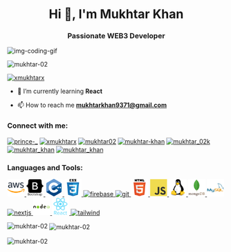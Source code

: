 <h1 align="center">Hi 👋, I'm Mukhtar Khan</h1>
<h3 align="center">Passionate WEB3 Developer</h3>
<img src = "https://media.tenor.com/3klZkDif0nsAAAAd/gaming-gif.gif" width = "400" alt = "img-coding-gif">  </img>

<p align="left"> <img src="https://komarev.com/ghpvc/?username=mukhtar-02&label=Viewers&color=44cfcd&style=plastic" alt="mukhtar-02" /> </p>

<p align="left"> <a href="https://twitter.com/xmukhtarx" target="blank"><img src="https://img.shields.io/twitter/follow/xmukhtarx?logo=twitter&style=for-the-badge" alt="xmukhtarx" /></a> </p>

- 🌱 I’m currently learning **React**

- 📫 How to reach me **mukhtarkhan9371@gmail.com**

<h3 align="left">Connect with me:</h3>
<p align="left">
<a href="https://codepen.io/prince-_" target="blank"><img align="center" src="https://raw.githubusercontent.com/rahuldkjain/github-profile-readme-generator/master/src/images/icons/Social/codepen.svg" alt="prince-_" height="30" width="40" /></a>
<a href="https://twitter.com/xmukhtarx" target="blank"><img align="center" src="https://raw.githubusercontent.com/rahuldkjain/github-profile-readme-generator/master/src/images/icons/Social/twitter.svg" alt="xmukhtarx" height="30" width="40" /></a>
<a href="https://linkedin.com/in/mukhtar02" target="blank"><img align="center" src="https://raw.githubusercontent.com/rahuldkjain/github-profile-readme-generator/master/src/images/icons/Social/linked-in-alt.svg" alt="mukhtar02" height="30" width="40" /></a>
<a href="https://stackoverflow.com/users/mukhtar-khan" target="blank"><img align="center" src="https://raw.githubusercontent.com/rahuldkjain/github-profile-readme-generator/master/src/images/icons/Social/stack-overflow.svg" alt="mukhtar-khan" height="30" width="40" /></a>
<a href="https://instagram.com/mukhtar_02k" target="blank"><img align="center" src="https://raw.githubusercontent.com/rahuldkjain/github-profile-readme-generator/master/src/images/icons/Social/instagram.svg" alt="mukhtar_02k" height="30" width="40" /></a>
<a href="https://www.leetcode.com/mukhtar_khan" target="blank"><img align="center" src="https://raw.githubusercontent.com/rahuldkjain/github-profile-readme-generator/master/src/images/icons/Social/leet-code.svg" alt="mukhtar_khan" height="30" width="40" /></a>
<a href="https://auth.geeksforgeeks.org/user/mukhtar_khan" target="blank"><img align="center" src="https://raw.githubusercontent.com/rahuldkjain/github-profile-readme-generator/master/src/images/icons/Social/geeks-for-geeks.svg" alt="mukhtar_khan" height="30" width="40" /></a>
</p>

<h3 align="left">Languages and Tools:</h3>
<p align="left"> <a href="https://aws.amazon.com" target="_blank" rel="noreferrer"> <img src="https://raw.githubusercontent.com/devicons/devicon/master/icons/amazonwebservices/amazonwebservices-original-wordmark.svg" alt="aws" width="40" height="40"/> </a> <a href="https://getbootstrap.com" target="_blank" rel="noreferrer"> <img src="https://raw.githubusercontent.com/devicons/devicon/master/icons/bootstrap/bootstrap-plain-wordmark.svg" alt="bootstrap" width="40" height="40"/> </a> <a href="https://www.w3schools.com/cpp/" target="_blank" rel="noreferrer"> <img src="https://raw.githubusercontent.com/devicons/devicon/master/icons/cplusplus/cplusplus-original.svg" alt="cplusplus" width="40" height="40"/> </a> <a href="https://www.w3schools.com/css/" target="_blank" rel="noreferrer"> <img src="https://raw.githubusercontent.com/devicons/devicon/master/icons/css3/css3-original-wordmark.svg" alt="css3" width="40" height="40"/> </a> <a href="https://firebase.google.com/" target="_blank" rel="noreferrer"> <img src="https://www.vectorlogo.zone/logos/firebase/firebase-icon.svg" alt="firebase" width="40" height="40"/> </a> <a href="https://git-scm.com/" target="_blank" rel="noreferrer"> <img src="https://www.vectorlogo.zone/logos/git-scm/git-scm-icon.svg" alt="git" width="40" height="40"/> </a> <a href="https://www.w3.org/html/" target="_blank" rel="noreferrer"> <img src="https://raw.githubusercontent.com/devicons/devicon/master/icons/html5/html5-original-wordmark.svg" alt="html5" width="40" height="40"/> </a> <a href="https://developer.mozilla.org/en-US/docs/Web/JavaScript" target="_blank" rel="noreferrer"> <img src="https://raw.githubusercontent.com/devicons/devicon/master/icons/javascript/javascript-original.svg" alt="javascript" width="40" height="40"/> </a> <a href="https://www.linux.org/" target="_blank" rel="noreferrer"> <img src="https://raw.githubusercontent.com/devicons/devicon/master/icons/linux/linux-original.svg" alt="linux" width="40" height="40"/> </a> <a href="https://www.mongodb.com/" target="_blank" rel="noreferrer"> <img src="https://raw.githubusercontent.com/devicons/devicon/master/icons/mongodb/mongodb-original-wordmark.svg" alt="mongodb" width="40" height="40"/> </a> <a href="https://www.mysql.com/" target="_blank" rel="noreferrer"> <img src="https://raw.githubusercontent.com/devicons/devicon/master/icons/mysql/mysql-original-wordmark.svg" alt="mysql" width="40" height="40"/> </a> <a href="https://nextjs.org/" target="_blank" rel="noreferrer"> <img src="https://cdn.worldvectorlogo.com/logos/nextjs-2.svg" alt="nextjs" width="40" height="40"/> </a> <a href="https://nodejs.org" target="_blank" rel="noreferrer"> <img src="https://raw.githubusercontent.com/devicons/devicon/master/icons/nodejs/nodejs-original-wordmark.svg" alt="nodejs" width="40" height="40"/> </a> <a href="https://reactjs.org/" target="_blank" rel="noreferrer"> <img src="https://raw.githubusercontent.com/devicons/devicon/master/icons/react/react-original-wordmark.svg" alt="react" width="40" height="40"/> </a> <a href="https://tailwindcss.com/" target="_blank" rel="noreferrer"> <img src="https://www.vectorlogo.zone/logos/tailwindcss/tailwindcss-icon.svg" alt="tailwind" width="40" height="40"/> </a> </p>

<p><img align="left" src="https://github-readme-stats.vercel.app/api/top-langs?username=mukhtar-02&show_icons=true&theme=highcontrast&title_color=66e1d2&text_color=5ee4c9&bg_color=000000&locale=en&layout=compact" alt="mukhtar-02" /></p>

<p>&nbsp;<img align="center" src="https://github-readme-stats.vercel.app/api?username=mukhtar-02&show_icons=true&theme=highcontrast&title_color=3edad0&locale=en" alt="mukhtar-02" /></p>

<p><img align="center" src="https://github-readme-streak-stats.herokuapp.com/?user=mukhtar-02&theme=highcontrast" alt="mukhtar-02" /></p>
